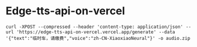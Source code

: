 # Edge-tts-api-on-vercel

```curl -XPOST --compressed --header 'content-type: application/json' --url 'https://edge-tts-api-on-vercel.vercel.app/generate' --data '{"text":"临时车，请缴费","voice":"zh-CN-XiaoxiaoNeural"}' -o audio.zip```
